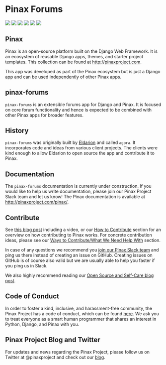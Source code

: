 # Pinax Forums

[![](http://slack.pinaxproject.com/badge.svg)](http://slack.pinaxproject.com/)
[![](https://img.shields.io/travis/pinax/pinax-forums.svg)](https://travis-ci.org/pinax/pinax-forums)
[![](https://img.shields.io/coveralls/pinax/pinax-forums.svg)](https://coveralls.io/r/pinax/pinax-forums)
[![](https://img.shields.io/pypi/dm/pinax-forums.svg)](https://pypi.python.org/pypi/pinax-forums/)
[![](https://img.shields.io/pypi/v/pinax-forums.svg)](https://pypi.python.org/pypi/pinax-forums/)
[![](https://img.shields.io/badge/license-MIT-blue.svg)](https://pypi.python.org/pypi/pinax-forums/)

## Pinax

Pinax is an open-source platform built on the Django Web Framework. It is an
ecosystem of reusable Django apps, themes, and starter project templates.
This collection can be found at http://pinaxproject.com.

This app was developed as part of the Pinax ecosystem but is just a Django app
and can be used independently of other Pinax apps.


## pinax-forums

`pinax-forums` is an extensible forums app for Django and Pinax. It is focused
on core forum functionality and hence is expected to be combined with other
Pinax apps for broader features.


## History

`pinax-forums` was originally built by [Eldarion](http://eldarion.com) and
called `agora`. It incorporates code and ideas from various client projects.
The clients were kind enough to allow Eldarion to open source the app and
contribute it to Pinax.


## Documentation

The `pinax-forums` documentation is currently under construction. If you would
like to help us write documentation, please join our Pinax Project Slack team
and let us know! The Pinax documentation is available at http://pinaxproject.com/pinax/.


## Contribute

See [this blog post](http://blog.pinaxproject.com/2016/02/26/recap-february-pinax-hangout/) including a video, or our [How to Contribute](http://pinaxproject.com/pinax/how_to_contribute/) section for an overview on how contributing to Pinax works. For concrete contribution ideas, please see our [Ways to Contribute/What We Need Help With](http://pinaxproject.com/pinax/ways_to_contribute/) section.

In case of any questions we recommend you [join our Pinax Slack team](http://slack.pinaxproject.com) and ping us there instead of creating an issue on GitHub. Creating issues on GitHub is of course also valid but we are usually able to help you faster if you ping us in Slack.

We also highly recommend reading our [Open Source and Self-Care blog post](http://blog.pinaxproject.com/2016/01/19/open-source-and-self-care/).  


## Code of Conduct

In order to foster a kind, inclusive, and harassment-free community, the Pinax Project has a code of conduct, which can be found [here](http://pinaxproject.com/pinax/code_of_conduct/). We ask you to treat everyone as a smart human programmer that shares an interest in Python, Django, and Pinax with you.


## Pinax Project Blog and Twitter

For updates and news regarding the Pinax Project, please follow us on Twitter at @pinaxproject and check out our [blog]( http://blog.pinaxproject.com).

